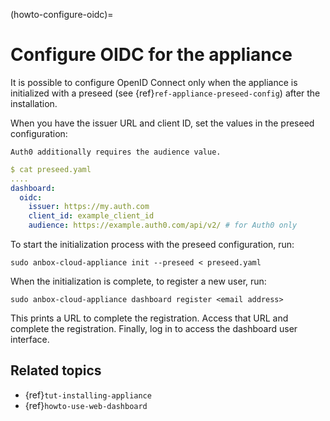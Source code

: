 (howto-configure-oidc)=
# Configure OIDC for the appliance

It is possible to configure OpenID Connect only when the appliance is initialized with a preseed (see {ref}`ref-appliance-preseed-config`) after the installation.

When you have the issuer URL and client ID, set the values in the preseed configuration:

```{note}
Auth0 additionally requires the audience value.
```

```yaml
$ cat preseed.yaml
....
dashboard:
  oidc:
    issuer: https://my.auth.com
    client_id: example_client_id
    audience: https://example.auth0.com/api/v2/ # for Auth0 only
```

To start the initialization process with the preseed configuration, run:

    sudo anbox-cloud-appliance init --preseed < preseed.yaml

When the initialization is complete, to register a new user, run:

    sudo anbox-cloud-appliance dashboard register <email address>

This prints a URL to complete the registration. Access that URL and complete the registration. Finally, log in to access the dashboard user interface.

## Related topics

* {ref}`tut-installing-appliance`
* {ref}`howto-use-web-dashboard`